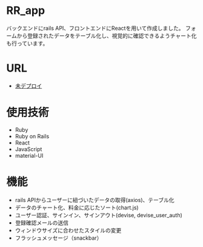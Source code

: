 # RR_app
バックエンドにrails API、フロントエンドにReactを用いて作成しました。
フォームから登録されたデータをテーブル化し、視覚的に確認できるようチャート化も行っています。

# URL
* [未デプロイ]()

# 使用技術
* Ruby
* Ruby on Rails
* React
* JavaScript
* material-UI

# 機能
* rails APIからユーザーに紐づいたデータの取得(axios)、テーブル化
* データのチャート化、料金に応じたソート(chart.js)
* ユーザー認証、サインイン、サインアウト(devise, devise_user_auth)
* 登録確認メールの送信
* ウィンドウサイズに合わせたスタイルの変更
* フラッシュメッセージ（snackbar）
